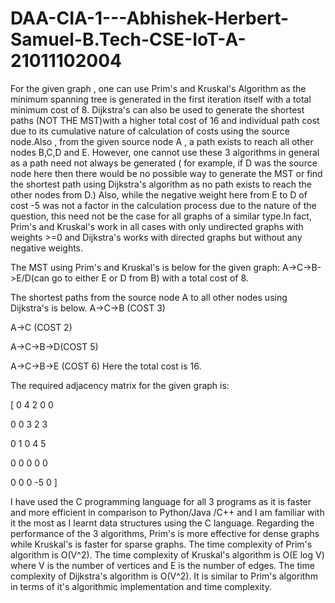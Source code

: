 # DAA-CIA-1---Abhishek-Herbert-Samuel-B.Tech-CSE-IoT-A-21011102004
For the given graph , one can use Prim's and Kruskal's Algorithm as the minimum spanning tree is generated in the first iteration itself with a total minimum cost of 8. Dijkstra's can also be used to generate the shortest paths (NOT THE MST)with a higher total cost of 16 and individual path cost due to its cumulative nature of calculation of costs using the source node.Also , from the given source node A , a path exists to reach all other nodes B,C,D and E. However, one cannot use these 3 algorithms in general as a path need not always be generated ( for example, if D was the source node here then there would be no possible way to generate the MST or find the shortest path using Dijkstra's algorithm as no path exists to reach the other nodes from D.) Also, while the negative weight here from E to D of cost -5 was not a factor in the calculation process due to the nature of the question, this need not be the case for all graphs of a similar type.In fact, Prim's and Kruskal's work in all cases with only undirected graphs with weights >=0 and Dijkstra's works with directed graphs but without any negative weights.

The MST using Prim's and Kruskal's is below for the given graph:
A->C->B->E/D(can go to either E or D from B) with a total cost of 8.

The shortest paths from the source node A to all other nodes using Dijkstra's is below.
A->C->B (COST 3)

A->C (COST 2)

A->C->B->D(COST 5)

A->C->B->E (COST 6)
Here the total cost is 16.

The required adjacency matrix for the given graph is:

[ 0 4 2 0 0

0 0 3 2 3

0 1 0 4 5

0 0 0 0 0

0 0 0 -5 0 ]

I have used the C programming language for all 3 programs as it is faster and more efficient in comparison to Python/Java /C++ and I am familiar with it the most as I learnt data structures using the C language.
Regarding the performance of the 3 algorithms, Prim's is more effective for dense graphs while Kruskal's is faster for sparse graphs. The time complexity of Prim's algorithm is O(V^2). The time complexity of Kruskal's algorithm is O(E log V) where V is the number of vertices and E is the number of edges.
The time complexity of Dijkstra's algorithm is O(V^2). It is similar to Prim's algorithm in terms of it's algorithmic implementation and time complexity.
